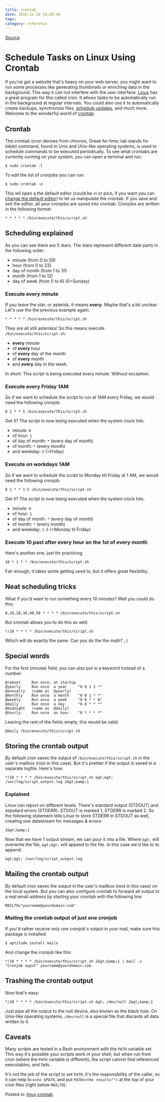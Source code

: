 ```yaml
---
title: crontab
date: 2016-12-28 14:20:49
tags:
category: reference
---
```


[Source](http://kvz.io/blog/2007/07/29/schedule-tasks-on-linux-using-crontab/ "Permalink to Schedule Tasks on Linux Using Crontab")

# Schedule Tasks on Linux Using Crontab

If you've got a website that's heavy on your web server, you might want to run some processes like generating thumbnails or enriching data in the background. This way it can not interfere with the user interface. [Linux][1] has a great program for this called cron. It allows tasks to be automatically run in the background at regular intervals. You could also use it to automatically create backups, synchronize files, [schedule updates][2], and much more. Welcome to the wonderful world of [crontab][3].

## Crontab

The crontab (cron derives from _chronos_, Greek for time; tab stands for _table_) command, found in Unix and Unix-like operating systems, is used to schedule commands to be executed periodically. To see what crontabs are currently running on your system, you can open a terminal and run:
    
    
    $ sudo crontab -l
    

To edit the list of _cronjobs_ you can run:
    
    
    $ sudo crontab -e
    

This wil open a the default editor (could be vi or pico, if you want you can [change the default editor][4]) to let us manipulate the crontab. If you save and exit the editor, all your cronjobs are saved into crontab. Cronjobs are written in the following format:
    
    
    * * * * * /bin/execute/this/script.sh
    

## Scheduling explained

As you can see there are 5 stars. The stars represent different date parts in the following order:

* minute (from 0 to 59)
* hour (from 0 to 23)
* day of month (from 1 to 31)
* month (from 1 to 12)
* day of week (from 0 to 6) (0=Sunday)

### Execute every minute

If you leave the star, or asterisk, it means **every**. Maybe that's a bit unclear. Let's use the the previous example again:
    
    
    * * * * * /bin/execute/this/script.sh
    

They are all still asterisks! So this means execute `/bin/execute/this/script.sh`:

* **every** minute
* of **every** hour
* of **every** day of the month
* of **every** month
* and **every** day in the week.

In short: This script is being executed every minute. Without exception.

### Execute every Friday 1AM

So if we want to schedule the script to run at 1AM every Friday, we would need the following cronjob:
    
    
    0 1 * * 5 /bin/execute/this/script.sh
    

Get it? The script is now being executed when the system clock hits:

* minute: `0`
* of hour: `1`
* of day of month: `*` (every day of month)
* of month: `*` (every month)
* and weekday: `5` (=Friday)

### Execute on workdays 1AM

So if we want to schedule the script to Monday till Friday at 1 AM, we would need the following cronjob:
    
    
    0 1 * * 1-5 /bin/execute/this/script.sh
    

Get it? The script is now being executed when the system clock hits:

* minute: `0`
* of hour: `1`
* of day of month: `*` (every day of month)
* of month: `*` (every month)
* and weekday: `1-5` (=Monday til Friday)

### Execute 10 past after every hour on the 1st of every month

Here's another one, just for practicing
    
    
    10 * 1 * * /bin/execute/this/script.sh
    

Fair enough, it takes some getting used to, but it offers great flexibility.

## Neat scheduling tricks

What if you'd want to run something every 10 minutes? Well you could do this:
    
    
    0,10,20,30,40,50 * * * * /bin/execute/this/script.sh
    

But crontab allows you to do this as well:
    
    
    */10 * * * * /bin/execute/this/script.sh
    

Which will do exactly the same. Can you do the the math? ; )

## Special words

For the first (minute) field, you can also put in a keyword instead of a number:
    
    
    @reboot     Run once, at startup
    @yearly     Run once  a year     "0 0 1 1 *"
    @annually   (same as  @yearly)
    @monthly    Run once  a month    "0 0 1 * *"
    @weekly     Run once  a week     "0 0 * * 0"
    @daily      Run once  a day      "0 0 * * *"
    @midnight   (same as  @daily)
    @hourly     Run once  an hour    "0 * * * *"
    

Leaving the rest of the fields empty, this would be valid:
    
    
    @daily /bin/execute/this/script.sh
    

## Storing the crontab output

By default cron saves the output of `/bin/execute/this/script.sh` in the user's mailbox (root in this case). But it's prettier if the output is saved in a separate logfile. Here's how:
    
    
    */10 * * * * /bin/execute/this/script.sh &gt;&gt; /var/log/script_output.log 2&gt;&amp;1
    

### Explained

Linux can report on different levels. There's standard output (STDOUT) and standard errors (STDERR). STDOUT is marked 1, STDERR is marked 2. So the following statement tells Linux to store STDERR in STDOUT as well, creating one datastream for messages &amp; errors:
    
    
    2&gt;&amp;1
    

Now that we have 1 output stream, we can pour it into a file. Where `&gt;` will overwrite the file, `&gt;&gt;` will append to the file. In this case we'd like to to append:
    
    
    &gt;&gt; /var/log/script_output.log
    

## Mailing the crontab output

By default cron saves the output in the user's mailbox (root in this case) on the local system. But you can also configure crontab to forward all output to a real email address by starting your crontab with the following line:
    
    
    MAILTO="yourname@yourdomain.com"
    

### Mailing the crontab output of just one cronjob

If you'd rather receive only one cronjob's output in your mail, make sure this package is installed:
    
    
    $ aptitude install mailx
    

And change the cronjob like this:
    
    
    */10 * * * * /bin/execute/this/script.sh 2&gt;&amp;1 | mail -s "Cronjob ouput" yourname@yourdomain.com
    

## Trashing the crontab output

Now that's easy:
    
    
    */10 * * * * /bin/execute/this/script.sh &gt; /dev/null 2&gt;&amp;1
    

Just pipe all the output to the null device, also known as the black hole. On Unix-like operating systems, `/dev/null` is a special file that discards all data written to it.

## Caveats

Many scripts are tested in a Bash environment with the `PATH` variable set. This way it's possible your scripts work in your shell, but when run from cron (where the `PATH` variable is different), the script cannot find referenced executables, and fails.

It's not the job of the script to set `PATH`, it's the responsibility of the caller, so it can help to `echo $PATH`, and put `PATH=<the result="">` at the top of your cron files (right below `MAILTO`).

Posted in: [linux][5] [crontab][6]

[1]: http://kvz.io/tag/linux/
[2]: http://kvz.io/blog/2007/07/29/schedule-automatic-updates-on-ubuntu/
[3]: http://kvz.io/tag/crontab/
[4]: http://kvz.io/blog/2007/07/11/change-the-default-editor/
[5]: http://kvz.io/categories/linux
[6]: http://kvz.io/categories/crontab

  </the>